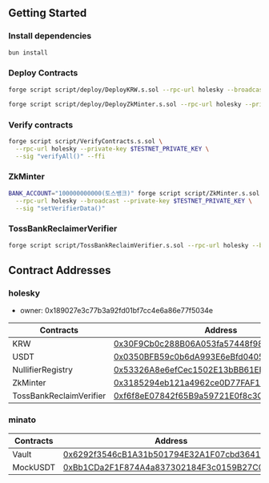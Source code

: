 
## Getting Started

### Install dependencies

```sh
bun install
```

### Deploy Contracts

```sh
forge script script/deploy/DeployKRW.s.sol --rpc-url holesky --broadcast --private-key $TESTNET_PRIVATE_KEY

forge script script/deploy/DeployZkMinter.s.sol --rpc-url holesky --private-key $TESTNET_PRIVATE_KEY --broadcast
```

### Verify contracts

```sh
forge script script/VerifyContracts.s.sol \
  --rpc-url holesky --private-key $TESTNET_PRIVATE_KEY \
  --sig "verifyAll()" --ffi
```

### ZkMinter

```sh
BANK_ACCOUNT="100000000000(토스뱅크)" forge script script/ZkMinter.s.sol \
  --rpc-url holesky --broadcast --private-key $TESTNET_PRIVATE_KEY \
  --sig "setVerifierData()"
```

### TossBankReclaimerVerifier

```sh
forge script script/TossBankReclaimVerifier.s.sol --rpc-url holesky --broadcast --private-key $TESTNET_PRIVATE_KEY --sig addProviderHash
```

## Contract Addresses

### holesky

- owner: 0x189027e3c77b3a92fd01bf7cc4e6a86e77f5034e

| Contracts               | Address                                                                                                                       |
|-------------------------|-------------------------------------------------------------------------------------------------------------------------------|
| KRW                     | [0x30F9Cb0c288B06A053fa57448f98bBaC8f1604ED](https://holesky.etherscan.io/address/0x30F9Cb0c288B06A053fa57448f98bBaC8f1604ED) |
| USDT                    | [0x0350BFB59c0b6dA993E6eBfd0405A7C59B97F253](https://holesky.etherscan.io/address/0x0350BFB59c0b6dA993E6eBfd0405A7C59B97F253) |
| NullifierRegistry       | [0x53326A8e6efCec1502E13bBB61EF125EB6207e73](https://holesky.etherscan.io/address/0x53326A8e6efCec1502E13bBB61EF125EB6207e73) |
| ZkMinter                | [0x3185294eb121a4962ce0D77FAF1D503Ae2127179](https://holesky.etherscan.io/address/0x3185294eb121a4962ce0D77FAF1D503Ae2127179) |
| TossBankReclaimVerifier | [0xf6f8eE07842f65B9a59721E0f8c3C7B489b810A5](https://holesky.etherscan.io/address/0xf6f8eE07842f65B9a59721E0f8c3C7B489b810A5) |

### minato

| Contracts              | Address                                                                                                                         |
|------------------------|---------------------------------------------------------------------------------------------------------------------------------|
| Vault                   | [0x6292f3546cB1A31b501794E32A1F07cbd3641c90](https://soneium-minato.blockscout.com/address/0x6292f3546cB1A31b501794E32A1F07cbd3641c90) |
| MockUSDT                   | [0xBb1CDa2F1F874A4a837302184F3c0159B27C0B41](https://soneium-minato.blockscout.com/address/0xBb1CDa2F1F874A4a837302184F3c0159B27C0B41) |
